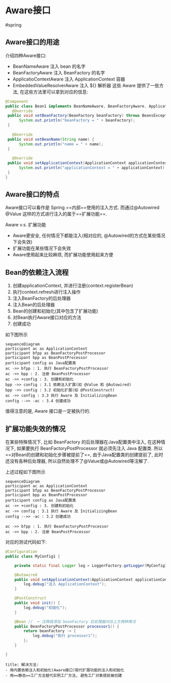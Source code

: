# Aware接口
#spring
## Aware接口的用途
介绍四种Aware接口:
- BeanNameAware 注入 bean 的名字
- BeanFactoryAware 注入 BeanFactory 的名字
- ApplicatioContextAware 注入 ApplicationContext 容器
- EmbeddedValueResolverAware 注入 ${} 解析器
这些 Aware 提供了一些方法, 在这些方法里可以拿到对应的信息:
```java
@Component  
public class Bean1 implements BeanNameAware, BeanFactoryAware, ApplicationContextAware {  
   @Override  
 public void setBeanFactory(BeanFactory beanFactory) throws BeansException {  
      System.out.println("beanFactory = " + beanFactory);  
 }  
  
   @Override  
 public void setBeanName(String name) {  
      System.out.println("name = " + name);  
 }  
  
   @Override  
 public void setApplicationContext(ApplicationContext applicationContext) throws BeansException {  
      System.out.println("applicationContext = " + applicationContext);  
 }  
}
```

## Aware接口的特点

Aware接口可以看作是 Spring ==内部==使用的注入方式.
而通过@Autowired @Value 这样的方式进行注入的属于==扩展功能==.

Aware v.s. 扩展功能
- Aware更安全, 任何情况下都能注入(相对应的, @Autowired的方式在某些情况下会失效)
- 扩展功能在某些情况下会失效
- Aware使用起来比较麻烦, 而扩展功能使用起来方便

## Bean的依赖注入流程
1. 创建applicationContext, 并进行注册(context.registerBean)
2. 执行context.refresh进行注入操作
3. 注入BeanFactory的后处理器
4. 注入Bean的后处理器
5. Bean的创建和初始化(其中包含了扩展功能)
6. 对Bean执行Aware接口对应的方法
7. 创建成功

如下图所示
```mermaid
sequenceDiagram 
participant ac as ApplicationContext
participant bfpp as BeanFactoryPostProcessor
participant bpp as BeanPostProcessor
participant config as Java配置类
ac ->> bfpp : 1. 执行 BeanFactoryPostProcessor
ac ->> bpp : 2. 注册 BeanPostProcessor
ac ->> +config : 3. 创建和初始化
bpp ->> config : 3.1 依赖注入扩展(如 @Value 和 @Autowired)
bpp ->> config : 3.2 初始化扩展(如 @PostConstruct)
ac ->> config : 3.3 执行 Aware 及 InitializingBean
config -->> -ac : 3.4 创建成功
```
值得注意的是, Aware 接口是一定被执行的.

## 扩展功能失效的情况
在某些特殊情况下, 比如 BeanFactory 的后处理器在Java配置类中注入, 在这种情况下, 如果要执行 BeanFactoryPostProcessor 就必须先注入 Java 配置类. 所以==对Bean的创建和初始化步骤被提前了==,  由于Java配置类的创建提前了, 此时还没有各种后处理器, 所以自然处理不了@Value或@Autowired等注解了.

上述过程如下图所示
```mermaid
sequenceDiagram 
participant ac as ApplicationContext
participant bfpp as BeanFactoryPostProcessor
participant bpp as BeanPostProcessor
participant config as Java配置类
ac ->> +config : 3. 创建和初始化
ac ->> config : 3.1 执行 Aware 及 InitializingBean
config -->> -ac : 3.2 创建成功

ac ->> bfpp : 1. 执行 BeanFactoryPostProcessor
ac ->> bpp : 2. 注册 BeanPostProcessor
```
对应的测试代码如下:
```java
@Configuration
public class MyConfig1 {

    private static final Logger log = LoggerFactory.getLogger(MyConfig1.class);

    @Autowired
    public void setApplicationContext(ApplicationContext applicationContext) {
        log.debug("注入 ApplicationContext");
    }

    @PostConstruct
    public void init() {
        log.debug("初始化");
    }

    @Bean //  ⬅️ 注释或添加 beanFactory 后处理器对应上方两种情况
    public BeanFactoryPostProcessor processor1() {
        return beanFactory -> {
            log.debug("执行 processor1");
        };
    }

}
```

```ad-note
title: 解决方法:
- 用内置依赖注入和初始化(Aware接口)取代扩展功能的注入和初始化
- 用==静态==工厂方法替代实例工厂方法, 避免工厂对象提前被创建
```
